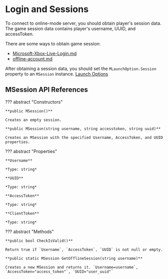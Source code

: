 # Login and Sessions

To connect to online-mode server, you should obtain player's session data. The game session data contains player's username, UUID, and accessToken.

There are some ways to obtain game session:

* [Microsoft-Xbox-Live-Login.md](Microsoft-Xbox-Live-Login.md)
* [offline-account.md](offline-account.md)

After obtaining a session data, you should set the `MLaunchOption.Session` property to an `MSession` instance. [Launch Options](../getting-started/MLaunchOption.md)

## MSession API References

??? abstract "Constructors"

    **public MSession()**

    Creates an empty session.

    **public MSession(string username, string accesstoken, string uuid)**

    Creates an MSession with the specified Username, AccessToken, and UUID properties.

??? abstract "Properties"

    **Username**

    *Type: string*

    **UUID**

    *Type: string*

    **AccessToken**

    *Type: string*

    **ClientToken**

    *Type: string*

??? abstract "Methods"

    **public bool CheckIsValid()**

    Return true if `Username`, `AccessToken`, `UUID` is not null or empty.

    **public static MSession GetOfflineSession(string username)**

    Creates a new MSession and returns it. `Username=username`, `AccessToken="access_token"`, `UUID="user_uuid"`
